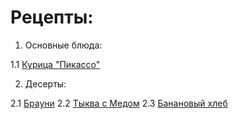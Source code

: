 # Рецепты:

1. Основные блюда:

  1.1 [Курица "Пикассо"](picasso.md)

2. Десерты:

  2.1  [Брауни](brownie.md)
  2.2  [Тыква с Медом](tykvasmedom.md)
  2.3  [Банановый хлеб](bananabread.md)

